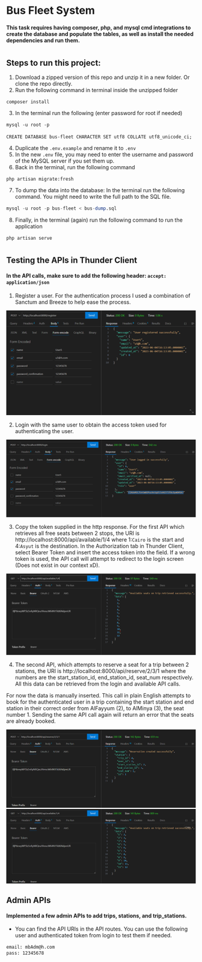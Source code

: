 # Bus Fleet System

#### This task requires having composer, php, and mysql cmd integrations to create the database and populate the tables, as well as install the needed dependencies and run them.
#

## Steps to run this project:

1. Download a zipped version of this repo and unzip it in a new folder. Or clone the repo directly.
2. Run the following command in terminal inside the unzipped folder
```shell session
composer install
```
3. In the terminal run the following (enter password for root if needed)
```shell session
mysql -u root -p

CREATE DATABASE bus-fleet CHARACTER SET utf8 COLLATE utf8_unicode_ci;
```
4. Duplicate the `.env.example` and rename it to `.env`
5. In the new `.env` file, you may need to enter the username and password of the MySQL server if you set them up.
6. Back in the terminal, run the following command
```shell session
php artisan migrate:fresh
```
7. To dump the data into the database: In the terminal run the following command. You might need to write the full path to the SQL file.
```sql
mysql -u root -p bus-fleet < bus-dump.sql
```
8. Finally, in the terminal (again) run the following command to run the application
```shell session
php artisan serve
```
#

## Testing the APIs in Thunder Client

#### In the API calls, make sure to add the following header: `accept: application/json`

1. Register a user. For the authentication process I used a combination of Sanctum and Breeze to help ease the process.

![alt text](Register.png)

2. Login with the same user to obtain the access token used for authenticating the user.

![alt text](Login.png)

3. Copy the token supplied in the http response. For the first API which retrieves all free seats between 2 stops, the URI is http://localhost:8000/api/available/1/4 where 1:`Cairo` is the start and 4:`Asyut` is the destination. In the Authorization tab in Thunder Client, select Bearer Token and insert the access token into the field. If a wrong token is used, the API call will attempt to redirect to the login screen (Does not exist in our context xD).

![alt text](Available.png)

4. The second API, which attempts to reserve a seat for a trip between 2 stations, the URI is http://localhost:8000/api/reserve/2/3/1 where the numbers are the start_station_id, end_station_id, seat_num respectively. All this data can be retrieved from the login and available API calls.

For now the data is manually inserted. This call in plain English attempts to book for the authenticated user in a trip containing the start station and end station in their correct order from AlFayyum (2), to AlMinya (3), the seat number 1. Sending the same API call again will return an error that the seats are already booked.

![alt text](Reserve.png)
![alt text](AvailableAfterReserving.png)

## Admin APIs

#### Implemented a few admin APIs to add trips, stations, and trip_stations.
- You can find the API URIs in the API routes. You can use the following user and authenticated token from login to test them if needed.

```shell session
email: mbAdm@h.com
pass: 12345678
```
